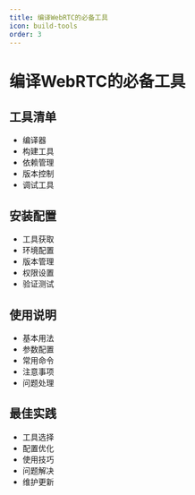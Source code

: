 ```yaml
---
title: 编译WebRTC的必备工具
icon: build-tools
order: 3
---
```


# 编译WebRTC的必备工具

## 工具清单
- 编译器
- 构建工具
- 依赖管理
- 版本控制
- 调试工具

## 安装配置
- 工具获取
- 环境配置
- 版本管理
- 权限设置
- 验证测试

## 使用说明
- 基本用法
- 参数配置
- 常用命令
- 注意事项
- 问题处理

## 最佳实践
- 工具选择
- 配置优化
- 使用技巧
- 问题解决
- 维护更新
